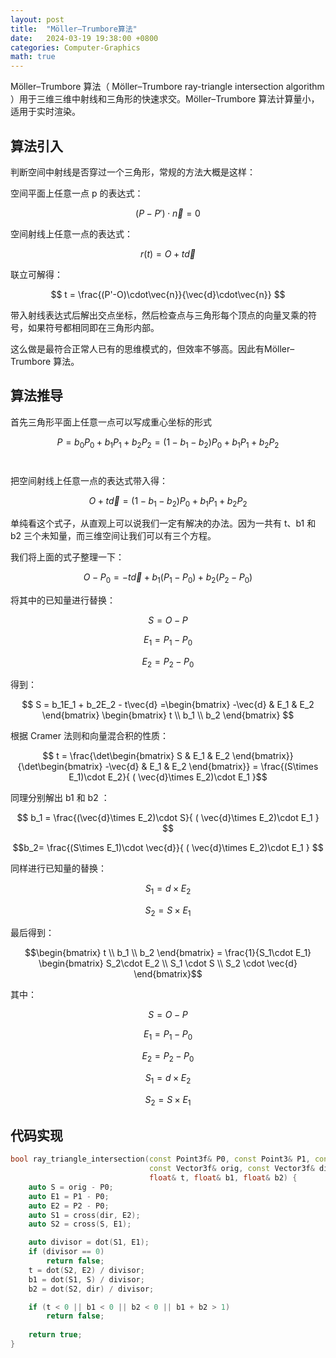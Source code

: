 ```yaml
---
layout: post
title:  "Möller–Trumbore算法"
date:   2024-03-19 19:38:00 +0800
categories: Computer-Graphics
math: true
---
```


Möller–Trumbore 算法（ Möller–Trumbore ray-triangle intersection algorithm ）用于三维三维中射线和三角形的快速求交。Möller–Trumbore 算法计算量小，适用于实时渲染。

## 算法引入

判断空间中射线是否穿过一个三角形，常规的方法大概是这样：

空间平面上任意一点 p 的表达式：

$$ (P - P') \cdot \vec{n} = 0 $$

空间射线上任意一点的表达式：

$$ r(t) = O + t \vec{d} $$

联立可解得：

$$ t = \frac{(P'-O)\cdot\vec{n}}{\vec{d}\cdot\vec{n}} $$

带入射线表达式后解出交点坐标，然后检查点与三角形每个顶点的向量叉乘的符号，如果符号都相同即在三角形内部。

这么做是最符合正常人已有的思维模式的，但效率不够高。因此有Möller–Trumbore 算法。

## 算法推导

首先三角形平面上任意一点可以写成重心坐标的形式

$$ P = b_0 P_0 + b_1 P_1 + b_2 P_2 = (1 - b_1 - b_2) P_0 + b_1 P_1 + b_2 P_2 $$ ​

把空间射线上任意一点的表达式带入得：

$$ O + t \vec{d} = ( 1 - b_1 - b_2) P_0 + b_1 P_1 + b_2 P_2 $$ 

单纯看这个式子，从直观上可以说我们一定有解决的办法。因为一共有 t、b1 和 b2 三个未知量，而三维空间让我们可以有三个方程。

我们将上面的式子整理一下：

$$ O - P_0 = - t\vec{d} + b_1(P_1-P_0) + b_2(P_2-P_0)  $$

将其中的已知量进行替换：

$$ S = O - P $$

$$ E_1 = P_1 - P_0 $$

$$ E_2 = P_2 - P_0 $$

得到：

$$ S = b_1E_1 + b_2E_2 - t\vec{d} =\begin{bmatrix} -\vec{d} & E_1 & E_2 \end{bmatrix} \begin{bmatrix} t \\ b_1 \\ b_2 \end{bmatrix} $$

根据 Cramer 法则和向量混合积的性质：

$$ t = \frac{\det\begin{bmatrix} S & E_1 & E_2 \end{bmatrix}}{\det\begin{bmatrix} -\vec{d} & E_1 & E_2 \end{bmatrix}} = \frac{(S\times E_1)\cdot E_2}{ ( \vec{d}\times E_2)\cdot E_1 }$$

同理分别解出 b1 和 b2 ：

$$ b_1 = \frac{(\vec{d}\times E_2)\cdot S}{ ( \vec{d}\times E_2)\cdot E_1 } $$

$$b_2= \frac{(S\times E_1)\cdot \vec{d}}{ ( \vec{d}\times E_2)\cdot E_1 } $$

同样进行已知量的替换：

$$ S_1 = d\times E_2$$

$$S_2 = S\times E_1$$

最后得到：

$$\begin{bmatrix} t \\ b_1 \\ b_2 \end{bmatrix} = \frac{1}{S_1\cdot E_1} \begin{bmatrix} S_2\cdot E_2 \\ S_1 \cdot S \\ S_2 \cdot \vec{d} \end{bmatrix}$$

其中：

$$ S = O - P $$

$$ E_1 = P_1 - P_0 $$

$$ E_2 = P_2 - P_0 $$

$$ S_1 = d\times E_2$$

$$S_2 = S\times E_1$$

## 代码实现

```cpp
bool ray_triangle_intersection(const Point3f& P0, const Point3& P1, const Point3& P2, 
                               const Vector3f& orig, const Vector3f& dir, 
                               float& t, float& b1, float& b2) {
    auto S = orig - P0;
    auto E1 = P1 - P0;
    auto E2 = P2 - P0;
    auto S1 = cross(dir, E2);
    auto S2 = cross(S, E1);

    auto divisor = dot(S1, E1);
    if (divisor == 0) 
        return false;
    t = dot(S2, E2) / divisor;
    b1 = dot(S1, S) / divisor;
    b2 = dot(S2, dir) / divisor;

    if (t < 0 || b1 < 0 || b2 < 0 || b1 + b2 > 1) 
        return false;
        
    return true;
}
```

